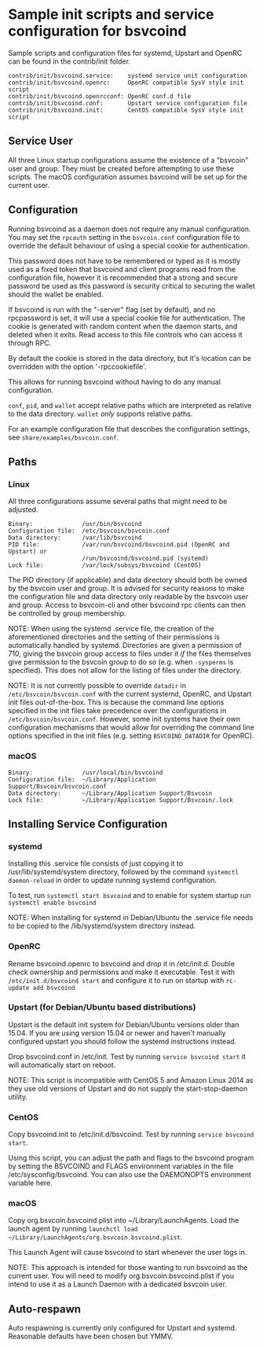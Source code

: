 Sample init scripts and service configuration for bsvcoind
==========================================================

Sample scripts and configuration files for systemd, Upstart and OpenRC
can be found in the contrib/init folder.

    contrib/init/bsvcoind.service:    systemd service unit configuration
    contrib/init/bsvcoind.openrc:     OpenRC compatible SysV style init script
    contrib/init/bsvcoind.openrcconf: OpenRC conf.d file
    contrib/init/bsvcoind.conf:       Upstart service configuration file
    contrib/init/bsvcoind.init:       CentOS compatible SysV style init script

Service User
---------------------------------

All three Linux startup configurations assume the existence of a "bsvcoin" user
and group.  They must be created before attempting to use these scripts.
The macOS configuration assumes bsvcoind will be set up for the current user.

Configuration
---------------------------------

Running bsvcoind as a daemon does not require any manual configuration. You may
set the `rpcauth` setting in the `bsvcoin.conf` configuration file to override
the default behaviour of using a special cookie for authentication.

This password does not have to be remembered or typed as it is mostly used
as a fixed token that bsvcoind and client programs read from the configuration
file, however it is recommended that a strong and secure password be used
as this password is security critical to securing the wallet should the
wallet be enabled.

If bsvcoind is run with the "-server" flag (set by default), and no rpcpassword is set,
it will use a special cookie file for authentication. The cookie is generated with random
content when the daemon starts, and deleted when it exits. Read access to this file
controls who can access it through RPC.

By default the cookie is stored in the data directory, but it's location can be overridden
with the option '-rpccookiefile'.

This allows for running bsvcoind without having to do any manual configuration.

`conf`, `pid`, and `wallet` accept relative paths which are interpreted as
relative to the data directory. `wallet` *only* supports relative paths.

For an example configuration file that describes the configuration settings,
see `share/examples/bsvcoin.conf`.

Paths
---------------------------------

### Linux

All three configurations assume several paths that might need to be adjusted.

    Binary:              /usr/bin/bsvcoind
    Configuration file:  /etc/bsvcoin/bsvcoin.conf
    Data directory:      /var/lib/bsvcoind
    PID file:            /var/run/bsvcoind/bsvcoind.pid (OpenRC and Upstart) or
                         /run/bsvcoind/bsvcoind.pid (systemd)
    Lock file:           /var/lock/subsys/bsvcoind (CentOS)

The PID directory (if applicable) and data directory should both be owned by the
bsvcoin user and group. It is advised for security reasons to make the
configuration file and data directory only readable by the bsvcoin user and
group. Access to bsvcoin-cli and other bsvcoind rpc clients can then be
controlled by group membership.

NOTE: When using the systemd .service file, the creation of the aforementioned
directories and the setting of their permissions is automatically handled by
systemd. Directories are given a permission of 710, giving the bsvcoin group
access to files under it _if_ the files themselves give permission to the
bsvcoin group to do so (e.g. when `-sysperms` is specified). This does not allow
for the listing of files under the directory.

NOTE: It is not currently possible to override `datadir` in
`/etc/bsvcoin/bsvcoin.conf` with the current systemd, OpenRC, and Upstart init
files out-of-the-box. This is because the command line options specified in the
init files take precedence over the configurations in
`/etc/bsvcoin/bsvcoin.conf`. However, some init systems have their own
configuration mechanisms that would allow for overriding the command line
options specified in the init files (e.g. setting `BSVCOIND_DATADIR` for
OpenRC).

### macOS

    Binary:              /usr/local/bin/bsvcoind
    Configuration file:  ~/Library/Application Support/Bsvcoin/bsvcoin.conf
    Data directory:      ~/Library/Application Support/Bsvcoin
    Lock file:           ~/Library/Application Support/Bsvcoin/.lock

Installing Service Configuration
-----------------------------------

### systemd

Installing this .service file consists of just copying it to
/usr/lib/systemd/system directory, followed by the command
`systemctl daemon-reload` in order to update running systemd configuration.

To test, run `systemctl start bsvcoind` and to enable for system startup run
`systemctl enable bsvcoind`

NOTE: When installing for systemd in Debian/Ubuntu the .service file needs to be copied to the /lib/systemd/system directory instead.

### OpenRC

Rename bsvcoind.openrc to bsvcoind and drop it in /etc/init.d.  Double
check ownership and permissions and make it executable.  Test it with
`/etc/init.d/bsvcoind start` and configure it to run on startup with
`rc-update add bsvcoind`

### Upstart (for Debian/Ubuntu based distributions)

Upstart is the default init system for Debian/Ubuntu versions older than 15.04. If you are using version 15.04 or newer and haven't manually configured upstart you should follow the systemd instructions instead.

Drop bsvcoind.conf in /etc/init.  Test by running `service bsvcoind start`
it will automatically start on reboot.

NOTE: This script is incompatible with CentOS 5 and Amazon Linux 2014 as they
use old versions of Upstart and do not supply the start-stop-daemon utility.

### CentOS

Copy bsvcoind.init to /etc/init.d/bsvcoind. Test by running `service bsvcoind start`.

Using this script, you can adjust the path and flags to the bsvcoind program by
setting the BSVCOIND and FLAGS environment variables in the file
/etc/sysconfig/bsvcoind. You can also use the DAEMONOPTS environment variable here.

### macOS

Copy org.bsvcoin.bsvcoind.plist into ~/Library/LaunchAgents. Load the launch agent by
running `launchctl load ~/Library/LaunchAgents/org.bsvcoin.bsvcoind.plist`.

This Launch Agent will cause bsvcoind to start whenever the user logs in.

NOTE: This approach is intended for those wanting to run bsvcoind as the current user.
You will need to modify org.bsvcoin.bsvcoind.plist if you intend to use it as a
Launch Daemon with a dedicated bsvcoin user.

Auto-respawn
-----------------------------------

Auto respawning is currently only configured for Upstart and systemd.
Reasonable defaults have been chosen but YMMV.
